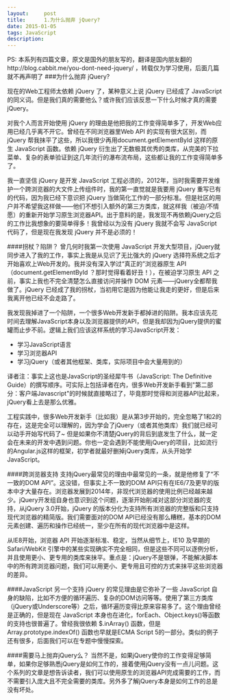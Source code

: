 ```yaml
---
layout:     post
title:      1.为什么抛弃 jQuery?
date: 2015-01-05
tags: JavaScript
description: 
---
```

PS: 本系列有四篇文章，原文是国外的朋友写的，翻译是国内朋友翻的http://blog.cabbit.me/you-dont-need-jquery/ ，转载仅为学习使用，后面几篇就不再声明了
###为什么抛弃 jQuery?

现在的Web工程师太依赖 jQuery 了，某种意义上说 jQuery 已经成了 JavaScript 的同义词。但是我们真的需要他么？或许我们应该反思一下什么时候才真的需要 jQuery。
<!-- more -->
对我个人而言开始使用 jQuery 的理由是他把我的工作变得简单多了，开发Web应用已经几乎离不开它。曾经在不同浏览器里Web API 的实现有很大区别，而 jQuery 帮我抹平了这些，所以我很少再用document.getElementById 这样的原生 JavaScript 函数。依赖 jQuery 衍生出了无数极其优秀的类库，从完美的下拉菜单、复杂的表单验证到这几年流行的瀑布流布局，这些都让我的工作变得简单多了。

我一直坚信 jQuery 是开发 JavaScript 工程必须的，2012年，当时我需要开发维护一个跨浏览器的大文件上传组件时，我的第一直觉就是我要用  jQuery 重写已有的代码，因为我已经下意识把 jQuery 当做简化工作的一部分标准。但是社区的用户并不希望我这样做——他们不想引入额外的第三方类库，就这样我（被迫/不情愿）的重新开始学习原生浏览器API。出于意料的是，我发现不再依赖jQuery之后的工作比我想象的要简单得多！我曾经以为没有 jQuery 我就不会写 JavaScript 代码了，但是现在我发现 jQuery 并不是必须的！

####拐杖？陷阱？
曾几何时我第一次使用 JavaScript 开发大型项目，jQuery就同步进入了我的工作，事实上我是从见识了无比强大的 jQuery 选择符系统之后才开始喜欢上Web开发的。我并没有深入学过“真正的”浏览器原生 API（document.getElementById ？那时觉得看着好丑！），在被迫学习原生 API 之前，事实上我也不完全清楚怎么直接访问并操作 DOM 元素——jQuery全都帮我做了。jQuery 已经成了我的拐杖，当初用它是因为他能让我走的更好，但是后来我离开他已经不会走路了。

我发现我掉进了一个陷阱，一个很多Web开发新手都掉进的陷阱。我本应该先花时间去理解JavaScript本身以及浏览器提供的API，但是我却因为jQuery提供的蜜罐而止步不前。逻辑上我们应该这样系统的学习JavaScript开发：

- 学习JavaScript语言
- 学习浏览器API
- 学习jQuery（或者其他框架、类库，实际项目中会大量用到的）

译者注：事实上这也是JavaScript的圣经犀牛书（JavaScript: The Definitive Guide）的撰写顺序。可实际上包括译者在内，很多Web开发新手看到"第二部分：客户端Javascript"的时候就直接略过了，毕竟那时觉得和浏览器API比起来，jQuery看上去是那么优雅。

工程实践中，很多Web开发新手（比如我）是从第3步开始的，完全忽略了1和2的存在，这是完全可以理解的，因为学会了jQuery（或者其他类库）我们就已经可以动手开始写代码了~ 但是如果你不清楚jQuery的背后到底发生了什么，就一定会在未来的开发中遇到问题。你也一定会遇到不能使用jQuery的项目，比如流行的Angular.js这样的框架，初学者就最好删掉jQuery类库，从头开始学JavaScript。

####跨浏览器支持
支持jQuery最常见的理由中最常见的一条，就是他修复了“不一致的DOM API”。这没错，但事实上不一致的DOM API只有在IE6/7及更早的版本中才大量存在。浏览器发展到2014年，非现代浏览器的使用比例已经越来越少。jQuery开发组自身也意识到这个问题，逐渐开始削减对这部分浏览器的支持，从jQuery 3.0开始，jQuery 的版本分化为支持所有浏览器的完整版和只支持现代浏览器的精简版。我们需要面对的DOM API已经没有那么糟糕，基本的DOM元素创建、遍历和操作已经统一，至少在所有的现代浏览器中是这样。

从IE8开始，浏览器 API 开始逐渐标准、稳定，当然从细节上，IE10 及早期的 Safari/WebKit 引擎中的某些实现确实不完全相同，但是这些不同可以逐例分析，并且使用更小、更专用的类库来抹平。重点是：jQuery不是银弹，不能解决脚本中的所有跨浏览器问题，我们可以用更小、更专用且可控的方式来抹平这些浏览器的差异。

####JavaScript
另一个支持 jQuery 的常见理由是它弥补了一些 JavaScript 自身的缺陷，比如不方便的循环遍历、复杂的DOM访问等等。使用了第三方类库（jQuery或Underscore等）之后，循环遍历变得比原来容易多了。这个理由曾经是正确的，但是现在 JavaScript 本身也在进化，forEach、Object.keys()等函数的支持也很普遍了。曾经我很依赖 $.inArray() 函数，但是 Array.prototype.indexOf() 函数也早就是ECMA Script 5的一部分。类似的例子还有很多，后面我们可以在专题中慢慢探索。

####需要马上抛弃jQuery么？
当然不是，如果jQuery使你的工作变得足够简单，如果你足够熟悉jQuery是如何工作的，接着使用jQuery没有一点儿问题。这个系列的文章是想告诉读者，我们可以使用原生的浏览器API完成需要的工作，而不需要引入庞大且不完全需要的类库。另外多了解jQuery本身是如何工作的总是没有坏处。


